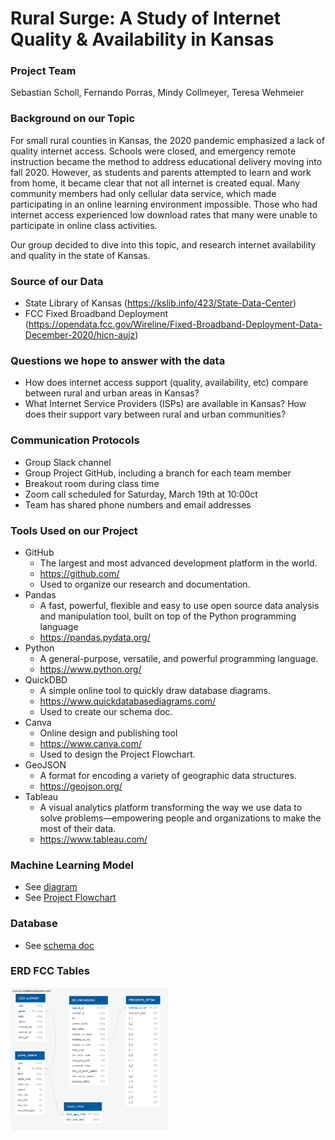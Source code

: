 # Rural Surge: A Study of Internet Quality & Availability in Kansas

### Project Team
Sebastian Scholl, Fernando Porras, Mindy Collmeyer, Teresa Wehmeier


### Background on our Topic
For small rural counties in Kansas, the 2020 pandemic emphasized a lack of quality internet access. Schools were closed, and emergency remote instruction became the method to address educational delivery moving into fall 2020. However, as students and parents attempted to learn and work from home, it became clear that not all internet is created equal. Many community members had only cellular data service, which made participating in an online learning environment impossible. Those who had internet access experienced low download rates that many were unable to participate in online class activities.

Our group decided to dive into this topic, and research internet availability and quality in the state of Kansas.

### Source of our Data
- State Library of Kansas (https://kslib.info/423/State-Data-Center)
- FCC Fixed Broadband Deployment (https://opendata.fcc.gov/Wireline/Fixed-Broadband-Deployment-Data-December-2020/hicn-aujz)


### Questions we hope to answer with the data
- How does internet access support (quality, availability, etc) compare between rural and urban areas in Kansas?
- What Internet Service Providers (ISPs) are available in Kansas? How does their support vary between rural and urban communities?


### Communication Protocols
- Group Slack channel
- Group Project GitHub, including a branch for each team member
- Breakout room during class time
- Zoom call scheduled for Saturday, March 19th at 10:00ct
- Team has shared phone numbers and email addresses


### Tools Used on our Project
- GitHub 
    * The largest and most advanced development platform in the world.
    * https://github.com/
    * Used to organize our research and documentation.
- Pandas
    * A fast, powerful, flexible and easy to use open source data analysis and manipulation tool, built on top of the Python programming language
    * https://pandas.pydata.org/
- Python
    * A general-purpose, versatile, and powerful programming language.
    * https://www.python.org/
- QuickDBD
    * A simple online tool to quickly draw database diagrams.
    * https://www.quickdatabasediagrams.com/
    * Used to create our schema doc.
- Canva
    * Online design and publishing tool 
    * https://www.canva.com/
    * Used to design the Project Flowchart.
- GeoJSON
    * A format for encoding a variety of geographic data structures.
    * https://geojson.org/
- Tableau
    * A visual analytics platform transforming the way we use data to solve problems—empowering people and organizations to make the most of their data.
    * https://www.tableau.com/

### Machine Learning Model
- See <a href="Resources/Machine Learning Work Flowchart.pdf">diagram</a>
- See <a href="Resources/ProjectFlowchart.pdf"> Project Flowchart</a>


### Database
- See <a href="Resources/schema.sql">schema doc</a>


### ERD FCC Tables
<img src="Images/ERD_FCC_tables.png" width="50%" height="30%">

